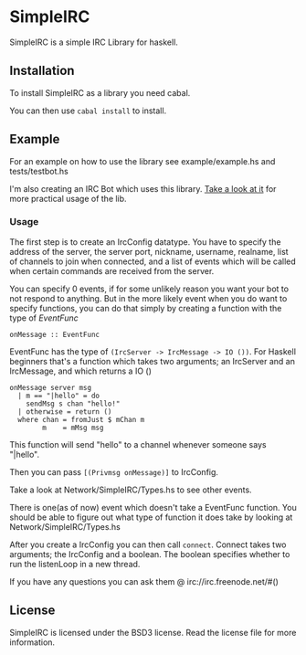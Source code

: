 # SimpleIRC
SimpleIRC is a simple IRC Library for haskell.

## Installation
To install SimpleIRC as a library you need cabal.

You can then use `cabal install` to install.

## Example
For an example on how to use the library see example/example.hs and tests/testbot.hs

I'm also creating an IRC Bot which uses this library. 
[Take a look at it](http://github.com/dom96/ElysiaBot "Take a look at it") for more practical usage of the lib.

### Usage
The first step is to create an IrcConfig datatype. You have to specify the address of the server,
the server port, nickname, username, realname, list of channels to join when connected, 
and a list of events which will be called when certain commands are received from the server.

You can specify 0 events, if for some unlikely reason you want your bot to not respond to anything.
But in the more likely event when you do want to specify functions, you can do that simply by creating a function with the type of _EventFunc_

    onMessage :: EventFunc

EventFunc has the type of `(IrcServer -> IrcMessage -> IO ())`.
For Haskell beginners that's a function which takes two arguments; an IrcServer and an IrcMessage, and which returns a IO ()

    onMessage server msg
      | m == "|hello" = do
        sendMsg s chan "hello!"
      | otherwise = return ()
      where chan = fromJust $ mChan m
            m    = mMsg msg

This function will send "hello" to a channel whenever someone says "|hello".

Then you can pass `[(Privmsg onMessage)]` to IrcConfig.

Take a look at Network/SimpleIRC/Types.hs to see other events.

There is one(as of now) event which doesn't take a EventFunc function.
You should be able to figure out what type of function it does take by looking at Network/SimpleIRC/Types.hs

After you create a IrcConfig you can then call `connect`. Connect takes two arguments; the IrcConfig and a boolean.
The boolean specifies whether to run the listenLoop in a new thread.

If you have any questions you can ask them @ irc://irc.freenode.net/#()

## License
SimpleIRC is licensed under the BSD3 license. Read the license file for more information.

